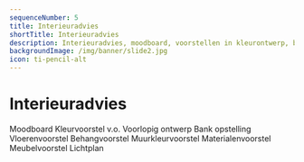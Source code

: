 ```yaml
---
sequenceNumber: 5
title: Interieuradvies
shortTitle: Interieuradvies
description: Interieuradvies, moodboard, voorstellen in kleurontwerp, bankopstelling, vloeren, behang, muurkleur, materialen, meubel en een lichtplan.
backgroundImage: /img/banner/slide2.jpg
icon: ti-pencil-alt
---
```

# Interieuradvies

Moodboard
Kleurvoorstel v.o.
Voorlopig ontwerp 
Bank opstelling
Vloerenvoorstel
Behangvoorstel
Muurkleurvoorstel
Materialenvoorstel
Meubelvoorstel
Lichtplan